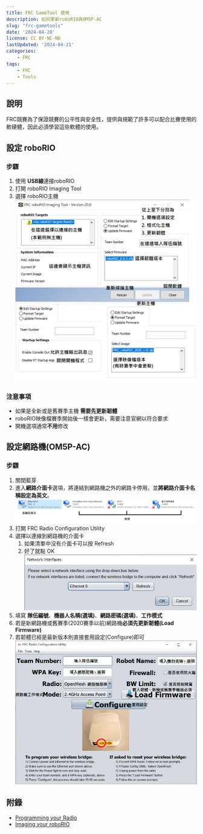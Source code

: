 ```yaml
---
title: FRC GameTool 使用
description: 如何更新roboRIO與OM5P-AC
slug: "frc-gametools"
date: '2024-04-20'
license: CC BY-NC-ND
lastUpdated: '2024-04-21'
categories:
    - FRC
tags:
    - FRC
    - Tools
---
```


## 說明
FRC競賽為了保證競賽的公平性與安全性，提供與規範了許多可以配合比賽使用的軟硬體，因此必須學習這些軟體的使用。

## 設定 roboRIO
### 步驟
1. 使用 **USB線**連接roboRIO
2. 打開 roboRIO Imaging Tool
3. 選擇 roboRIO主機
![roboRIO Imaging](roboRIO_imaging.png)

### 注意事項
* 如果是全新或是舊賽季主機 **需要先更新韌體**
* roboRIO映像檔賽季開始後一樣會更新，需要注意官網以符合要求
* 開機選項通常**不用**修改

## 設定網路機(OM5P-AC)
### 步驟
1. 關閉藍芽
2. 進入**網路介面卡**選項，將連結到網路機之外的網路卡停用，並**將網路介面卡名稱設定為英文**。
![Network Interface](Network_interface.png)
3. 打開 FRC Radio Configuration Utility
4. 選擇以連線到網路機的介面卡
    1. 如果清單中沒有介面卡可以按 Refresh
    2. 好了就點 OK
    ![Select Interface](Select_interface.png)
5. 填寫 **隊伍編號**、**機器人名稱(選填)**、**網路密碼(選填)**、**工作模式**
6. 若是新網路機或舊賽季(2020賽季以前)網路機**必須先更新韌體(Load Firmware)**
7. 若韌體已經是最新版本則直接套用設定(Configure)即可
![Radio Configuration](Radio_Configuration.png)

## 附錄
* [Programming your Radio](https://docs.wpilib.org/en/stable/docs/getting-started/getting-started-frc-control-system/radio-programming.html)
* [Imaging your roboRIO](https://docs.wpilib.org/en/stable/docs/getting-started/getting-started-frc-control-system/imaging-your-roborio.html)